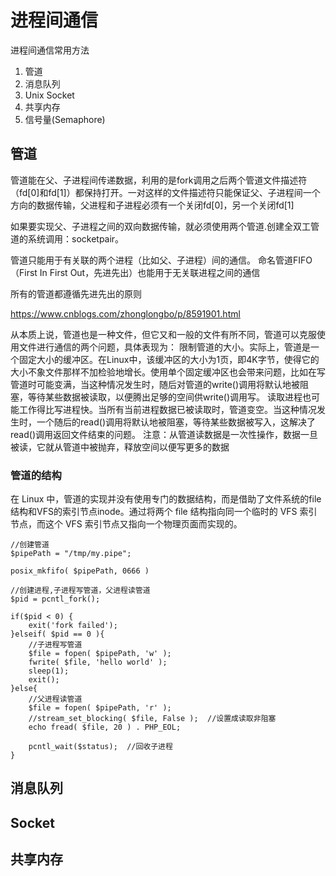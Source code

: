 # 进程间通信

进程间通信常用方法

1. 管道
2. 消息队列
3. Unix Socket
4. 共享内存
5. 信号量(Semaphore)

## 管道

管道能在父、子进程间传递数据，利用的是fork调用之后两个管道文件描述符（fd[0]和fd[1]）都保持打开。一对这样的文件描述符只能保证父、子进程间一个方向的数据传输，父进程和子进程必须有一个关闭fd[0]，另一个关闭fd[1]

如果要实现父、子进程之间的双向数据传输，就必须使用两个管道.创建全双工管道的系统调用：socketpair。

管道只能用于有关联的两个进程（比如父、子进程）间的通信。
命名管道FIFO（First In First Out，先进先出）也能用于无关联进程之间的通信


所有的管道都遵循先进先出的原则

https://www.cnblogs.com/zhonglongbo/p/8591901.html

从本质上说，管道也是一种文件，但它又和一般的文件有所不同，管道可以克服使用文件进行通信的两个问题，具体表现为：
限制管道的大小。实际上，管道是一个固定大小的缓冲区。在Linux中，该缓冲区的大小为1页，即4K字节，使得它的大小不象文件那样不加检验地增长。使用单个固定缓冲区也会带来问题，比如在写管道时可能变满，当这种情况发生时，随后对管道的write()调用将默认地被阻塞，等待某些数据被读取，以便腾出足够的空间供write()调用写。
读取进程也可能工作得比写进程快。当所有当前进程数据已被读取时，管道变空。当这种情况发生时，一个随后的read()调用将默认地被阻塞，等待某些数据被写入，这解决了read()调用返回文件结束的问题。
注意：从管道读数据是一次性操作，数据一旦被读，它就从管道中被抛弃，释放空间以便写更多的数据

### 管道的结构
 在 Linux 中，管道的实现并没有使用专门的数据结构，而是借助了文件系统的file结构和VFS的索引节点inode。通过将两个 file 结构指向同一个临时的 VFS 索引节点，而这个 VFS 索引节点又指向一个物理页面而实现的。

```
//创建管道
$pipePath = "/tmp/my.pipe";

posix_mkfifo( $pipePath, 0666 )

//创建进程,子进程写管道，父进程读管道
$pid = pcntl_fork();

if($pid < 0) {
    exit('fork failed');
}elseif( $pid == 0 ){
    //子进程写管道
    $file = fopen( $pipePath, 'w' );
    fwrite( $file, 'hello world' );
    sleep(1);
    exit();
}else{
    //父进程读管道
    $file = fopen( $pipePath, 'r' );
    //stream_set_blocking( $file, False );  //设置成读取非阻塞
    echo fread( $file, 20 ) . PHP_EOL;

    pcntl_wait($status);  //回收子进程
}
```

## 消息队列




## Socket

## 共享内存